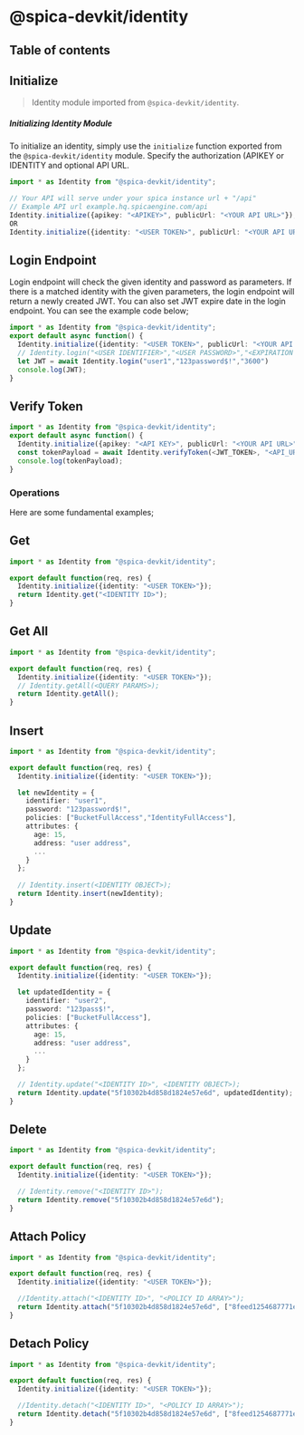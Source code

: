# @spica-devkit/identity

## Table of contents

## Initialize

> Identity module imported from `@spica-devkit/identity`.

##### Initializing Identity Module

To initialize an identity, simply use the `initialize` function exported from the `@spica-devkit/identity` module. Specify the authorization (APIKEY or IDENTITY and optional API URL. 

```typescript
import * as Identity from "@spica-devkit/identity";

// Your API will serve under your spica instance url + "/api"
// Example API url example.hq.spicaengine.com/api
Identity.initialize({apikey: "<APIKEY>", publicUrl: "<YOUR API URL>"}); 
OR
Identity.initialize({identity: "<USER TOKEN>", publicUrl: "<YOUR API URL>"}); 
```

## Login Endpoint

Login endpoint will check the given identity and password as parameters. If there is a matched identity with the given parameters, the login endpoint will return a newly created JWT. You can also set JWT expire date in the login endpoint. You can see the example code below;

```typescript
import * as Identity from "@spica-devkit/identity";
export default async function() {
  Identity.initialize({identity: "<USER TOKEN>", publicUrl: "<YOUR API URL>"});
  // Identity.login("<USER IDENTIFIER>","<USER PASSWORD>","<EXPIRATION IN SECONDS>")
  let JWT = await Identity.login("user1","123password$!","3600")
  console.log(JWT);
}
```

## Verify Token

```typescript
import * as Identity from "@spica-devkit/identity";
export default async function() {
  Identity.initialize({apikey: "<API KEY>", publicUrl: "<YOUR API URL>"});
  const tokenPayload = await Identity.verifyToken(<JWT_TOKEN>, "<API_URL>");
  console.log(tokenPayload);
}
```

### Operations

Here are some fundamental examples;

## Get

```typescript
import * as Identity from "@spica-devkit/identity";

export default function(req, res) {
  Identity.initialize({identity: "<USER TOKEN>"});
  return Identity.get("<IDENTITY ID>");
}
```

## Get All

```typescript
import * as Identity from "@spica-devkit/identity";

export default function(req, res) {
  Identity.initialize({identity: "<USER TOKEN>"});
  // Identity.getAll(<QUERY PARAMS>);
  return Identity.getAll();
}
```

## Insert

```typescript
import * as Identity from "@spica-devkit/identity";

export default function(req, res) {
  Identity.initialize({identity: "<USER TOKEN>"});

  let newIdentity = {
    identifier: "user1",
    password: "123password$!",
    policies: ["BucketFullAccess","IdentityFullAccess"],
    attributes: {
      age: 15,
      address: "user address",
      ...
    }
  };
  
  // Identity.insert(<IDENTITY OBJECT>);
  return Identity.insert(newIdentity);
}
```

## Update

```typescript
import * as Identity from "@spica-devkit/identity";

export default function(req, res) {
  Identity.initialize({identity: "<USER TOKEN>"});

  let updatedIdentity = {
    identifier: "user2",
    password: "123pass$!",
    policies: ["BucketFullAccess"],
    attributes: {
      age: 15,
      address: "user address",
      ...
    }
  };

  // Identity.update("<IDENTITY ID>", <IDENTITY OBJECT>);
  return Identity.update("5f10302b4d858d1824e57e6d", updatedIdentity);
}
```

## Delete

```typescript
import * as Identity from "@spica-devkit/identity";

export default function(req, res) {
  Identity.initialize({identity: "<USER TOKEN>"});

  // Identity.remove("<IDENTITY ID>");
  return Identity.remove("5f10302b4d858d1824e57e6d");
}
```

## Attach Policy

```typescript
import * as Identity from "@spica-devkit/identity";

export default function(req, res) {
  Identity.initialize({identity: "<USER TOKEN>"});

  //Identity.attach("<IDENTITY ID>", "<POLICY ID ARRAY>");
  return Identity.attach("5f10302b4d858d1824e57e6d", ["8feed1254687771ed4e5811a", "BucketFullAccess"]);
}
```

## Detach Policy

```typescript
import * as Identity from "@spica-devkit/identity";

export default function(req, res) {
  Identity.initialize({identity: "<USER TOKEN>"});

  //Identity.detach("<IDENTITY ID>", "<POLICY ID ARRAY>");
  return Identity.detach("5f10302b4d858d1824e57e6d", ["8feed1254687771ed4e5811a", "BucketFullAccess"]);
}
```